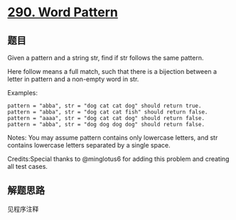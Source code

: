 # [290. Word Pattern](https://leetcode-cn.com/problems/word-pattern/)

## 题目

Given a pattern and a string str, find if str follows the same pattern.

Here follow means a full match, such that there is a bijection between a letter in pattern and a non-empty word in str.

Examples:

```text
pattern = "abba", str = "dog cat cat dog" should return true.
pattern = "abba", str = "dog cat cat fish" should return false.
pattern = "aaaa", str = "dog cat cat dog" should return false.
pattern = "abba", str = "dog dog dog dog" should return false.
```

Notes:
You may assume pattern contains only lowercase letters, and str contains lowercase letters separated by a single space.

Credits:Special thanks to @minglotus6 for adding this problem and creating all test cases.

## 解题思路

见程序注释
